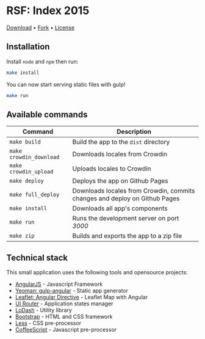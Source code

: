 # RSF: Index 2015

[Download](https://github.com/jplusplus/rsf-index-2015/archive/gh-pages.zip) • [Fork](https://github.com/jplusplus/rsf-index-2015) • [License](https://github.com/jplusplus/rsf-index-2015/blob/master/LICENSE)

## Installation

Install `node` and `npm` then run:

```bash
make install
```

You can now start serving static files with gulp!

```bash
make run
```

## Available commands

Command | Description
--- | ---
`make build` | Build the app to the `dist` directory
`make crowdin_download` | Downloads locales from Crowdin
`make crowdin_upload` | Uploads locales to Crowdin
`make deploy` | Deploys the app on Github Pages
`make full_deploy` | Downloads locales from Crowdin, commits changes and deploy on Github Pages
`make install` | Downloads all app's components
`make run` | Runs the development server on port *3000*
`make zip` | Builds and exports the app to a zip file

## Technical stack

This small application uses the following tools and opensource projects:

* [AngularJS](https://angularjs.org/) - Javascript Framework
* [Yeoman: gulp-angular](https://github.com/Swiip/generator-gulp-angular) - Static app generator
* [Leaflet: Angular Directive](http://tombatossals.github.io/angular-leaflet-directive/) - Leaflet Map with Angular
* [UI Router](https://github.com/angular-ui/ui-router/) - Application states manager
* [LoDash](http://lodash.com/) - Utility library
* [Bootstrap](http://getbootstrap.com/) - HTML and CSS framework
* [Less](http://lesscss.org/) - CSS pre-processor
* [CoffeeScript](http://coffeescript.org/) - Javascript pre-processor
